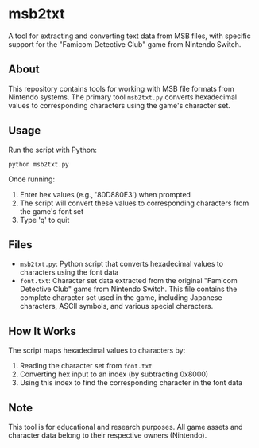 # msb2txt

A tool for extracting and converting text data from MSB files, with specific support for the "Famicom Detective Club" game from Nintendo Switch.

## About

This repository contains tools for working with MSB file formats from Nintendo systems. The primary tool `msb2txt.py` converts hexadecimal values to corresponding characters using the game's character set.

## Usage

Run the script with Python:

```
python msb2txt.py
```

Once running:
1. Enter hex values (e.g., '80D880E3') when prompted
2. The script will convert these values to corresponding characters from the game's font set
3. Type 'q' to quit

## Files

- `msb2txt.py`: Python script that converts hexadecimal values to characters using the font data
- `font.txt`: Character set data extracted from the original "Famicom Detective Club" game from Nintendo Switch. This file contains the complete character set used in the game, including Japanese characters, ASCII symbols, and various special characters.

## How It Works

The script maps hexadecimal values to characters by:
1. Reading the character set from `font.txt`
2. Converting hex input to an index (by subtracting 0x8000)
3. Using this index to find the corresponding character in the font data

## Note

This tool is for educational and research purposes. All game assets and character data belong to their respective owners (Nintendo).